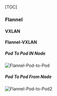 [TOC]

### Flannel

#### VXLAN

#### Flannel-VXLAN

##### Pod To Pod IN Node

![Flannel-Pod-to-Pod](../install/images/Flannel-Pod-to-Pod.svg)

##### Pod To Pod From Node

![Flannel-Pod-to-Pod2](../install/images/Flannel-Pod-to-Pod2.svg)
